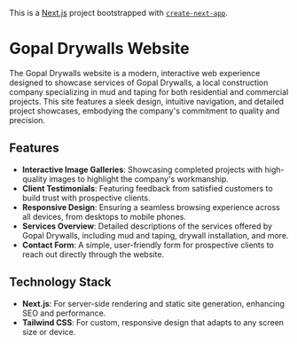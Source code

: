 This is a [Next.js](https://nextjs.org/) project bootstrapped with [`create-next-app`](https://github.com/vercel/next.js/tree/canary/packages/create-next-app).

# Gopal Drywalls Website

The Gopal Drywalls website is a modern, interactive web experience designed to showcase services of Gopal Drywalls, a local construction company specializing in mud and taping for both residential and commercial projects. This site features a sleek design, intuitive navigation, and detailed project showcases, embodying the company's commitment to quality and precision.

## Features

- **Interactive Image Galleries**: Showcasing completed projects with high-quality images to highlight the company's workmanship.
- **Client Testimonials**: Featuring feedback from satisfied customers to build trust with prospective clients.
- **Responsive Design**: Ensuring a seamless browsing experience across all devices, from desktops to mobile phones.
- **Services Overview**: Detailed descriptions of the services offered by Gopal Drywalls, including mud and taping, drywall installation, and more.
- **Contact Form**: A simple, user-friendly form for prospective clients to reach out directly through the website.

## Technology Stack

- **Next.js**: For server-side rendering and static site generation, enhancing SEO and performance.
- **Tailwind CSS**: For custom, responsive design that adapts to any screen size or device.
